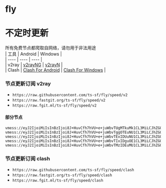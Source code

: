 # fly
# 不定时更新
所有免费节点都爬取自网络，请勿用于非法用途  
|  工具  | Android  | Windows  |  
|  ----  | ----   | ----  |  
| v2ray  | [v2rayNG](https://github.com/2dust/v2rayNG/releases) | [v2rayN](https://github.com/2dust/v2rayN/releases) |  
| Clash  | [Clash For Android](https://github.com/Kr328/ClashForAndroid/releases) | [Clash For Windows](https://github.com/Fndroid/clash_for_windows_pkg/releases) | 
  
### 节点更新订阅  v2ray
- `https://raw.githubusercontent.com/ts-sf/fly/speed/v2`  
- `https://raw.fastgit.org/ts-sf/fly/speed/v2`  
- `https://raw.fgit.ml/ts-sf/fly/speed/v2`  
#### 部分节点  
``` 
vmess://eyJ2IjoiMiIsInBzIjoi8J+HuvCfh7hVU+e+juWbvTUgMTkuMk1CL3MiLCJhZGQiOiI2NC4zMi40LjUzIiwicG9ydCI6IjQzNTU2IiwiaWQiOiI4NjUzMDA0Zi1kZTY3LTQ0YzItOWNjZS1lMDgzMDkzM2ZiMDMiLCJhaWQiOiI2NCIsInNjeSI6ImF1dG8iLCJuZXQiOiJ0Y3AiLCJ0eXBlIjoibm9uZSIsImhvc3QiOiIiLCJwYXRoIjoiLyIsInRscyI6IiIsInNuaSI6IiIsInRlc3RfbmFtZSI6IlVT576O5Zu9NSJ9
vmess://eyJ2IjoiMiIsInBzIjoi8J+HuvCfh7hVU+e+juWbvTggOTEuNU1CL3MiLCJhZGQiOiJjZi10ZXN0LnE1d3JmZjdqdGtkZzIzLnRvcCIsInBvcnQiOiIyMDgyIiwiaWQiOiI3NmMwOWE3ZS1lMGU0LTQzYTAtYTFlMi1kODU2M2FhM2JhZWQiLCJhaWQiOiIwIiwic2N5IjoiYXV0byIsIm5ldCI6IndzIiwidHlwZSI6Im5vbmUiLCJob3N0IjoibnljMS5xNXdyZmY3anRrZGcyMy50b3AiLCJwYXRoIjoiL255YzEiLCJ0bHMiOiIiLCJzbmkiOiIiLCJ0ZXN0X25hbWUiOiJVU+e+juWbvTgifQ==
vmess://eyJ2IjoiMiIsInBzIjoi8J+HuvCfh7hVU+e+juWbvTExIDUuNU1CL3MiLCJhZGQiOiIxMDQuMzEuMTYuMTQiLCJwb3J0IjoiNDQzIiwiaWQiOiJkYThhOTMyYS03M2JjLTQ3ODItOTk1OC0yYzdlMDE4ZTEwNTQiLCJhaWQiOiIwIiwic2N5IjoiYXV0byIsIm5ldCI6IndzIiwidHlwZSI6IiIsImhvc3QiOiJnYjF2bS5jZG4tMDMubGl2ZSIsInBhdGgiOiIvQGhvcGV2MnJhediMQGhvcGV2MnJheSIsInRscyI6InRscyIsInNuaSI6ImdiMXZtLmNkbi0wMy5saXZlIiwidGVzdF9uYW1lIjoiVVPnvo7lm70xMSJ9
vmess://eyJ2IjoiMiIsInBzIjoi8J+HuvCfh7hVU+e+juWbvTIxIDguOE1CL3MiLCJhZGQiOiJmZC5zaGFiaWppY2hhbmcuY29tIiwicG9ydCI6IjgwIiwiaWQiOiI3MGE5M2ZjYi1mOGMwLTQ5MTYtOTZiNS04YzU0ZjMzOTQ3MDgiLCJhaWQiOiIwIiwic2N5IjoiYXV0byIsIm5ldCI6IndzIiwidHlwZSI6Im5vbmUiLCJob3N0IjoiZGIyLnNoYWJpamljaGFuZy5jb20iLCJwYXRoIjoiLyIsInRscyI6IiIsInNuaSI6IiIsInRlc3RfbmFtZSI6IlVT576O5Zu9MjEifQ==
vmess://eyJ2IjoiMiIsInBzIjoi8J+HuvCfh7hVU+e+juWbvTMzIDEuMU1CL3MiLCJhZGQiOiJUb2t5by5tZmEuZWUiLCJwb3J0IjoiMjA1MiIsImlkIjoiOTkyODg5YTctMjk2ZS00YTQ0LTk4YzItMGViODlhZjQ0MTFkIiwiYWlkIjoiMCIsInNjeSI6ImF1dG8iLCJuZXQiOiJ3cyIsInR5cGUiOiJub25lIiwiaG9zdCI6InZucHQuaWlpby53aWtpIiwicGF0aCI6Ii8iLCJ0bHMiOiIiLCJzbmkiOiIiLCJ0ZXN0X25hbWUiOiJVU+e+juWbvTMzIn0=
```
### 节点更新订阅  clash
- `https://raw.githubusercontent.com/ts-sf/fly/speed/clash`  
- `https://raw.fastgit.org/ts-sf/fly/speed/clash`  
- `https://raw.fgit.ml/ts-sf/fly/speed/clash`  


